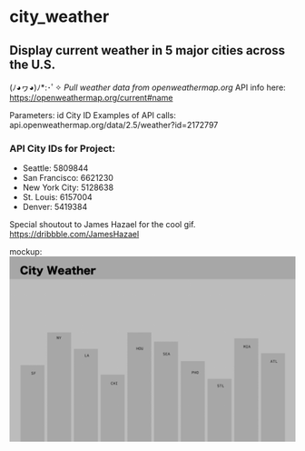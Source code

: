 # city_weather
## Display current weather in 5 major cities across the U.S. 
(ﾉ◕ヮ◕)ﾉ*:･ﾟ✧
*Pull weather data from openweathermap.org*
API info here: https://openweathermap.org/current#name

Parameters:
id City ID
Examples of API calls:
api.openweathermap.org/data/2.5/weather?id=2172797

### API City IDs for Project: 
* Seattle: 5809844
* San Francisco: 6621230
* New York City: 5128638
* St. Louis: 6157004
* Denver: 5419384

Special shoutout to James Hazael for the cool gif.
https://dribbble.com/JamesHazael

mockup:
![GitHub Logo](city_weather_wireframe.png)